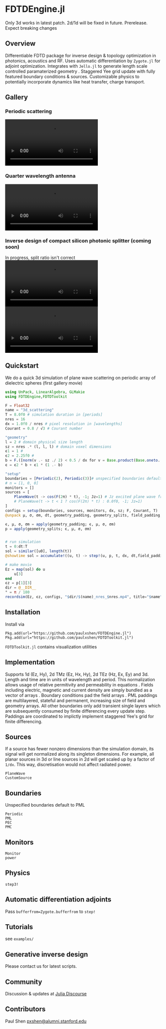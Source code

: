 # FDTDEngine.jl
Only 3d works in latest patch. 2d/1d will be fixed in future. Prerelease. Expect breaking changes
## Overview
Differentiable FDTD package for inverse design & topology optimization in photonics, acoustics and RF. Uses automatic differentiation by `Zygote.jl` for adjoint optimization. Integrates with `Jello.jl` to generate length scale controlled paramaterized geometry . Staggered Yee grid update with fully featured boundary conditions & sources. Customizable physics to potentially incorporate dynamics like heat transfer, charge transport.
## Gallery
### Periodic scattering
![](assets/3d_scattering_nres_16.mp4)
### Quarter wavelength antenna
![](assets/3d_quarter_wavelength_antenna_nres_16.mp4)
### Inverse design of compact silicon photonic splitter (coming soon)
In progress, split ratio isn't correct
![](assets/pre_training_nres_16.mp4)
![](assets/post_training_nres_16.mp4)

## Quickstart
We do a quick 3d simulation of plane wave scattering on periodic array of dielectric spheres (first gallery movie)
```julia
using UnPack, LinearAlgebra, GLMakie
using FDTDEngine,FDTDToolkit

F = Float32
name = "3d_scattering"
T = 8.0f0 # simulation duration in [periods]
nres = 16
dx = 1.0f0 / nres # pixel resolution in [wavelengths]
Courant = 0.8 / √3 # Courant number

"geometry"
l = 2 # domain physical size length
sz = nres .* (l, l, l) # domain voxel dimensions
ϵ1 = 1 #
ϵ2 = 2.25f0 # 
b = F.([norm(v .- sz ./ 2) < 0.5 / dx for v = Base.product(Base.oneto.(sz)...)]) # sphere
ϵ = ϵ2 * b + ϵ1 * (1 .- b)

"setup"
boundaries = [Periodic(2), Periodic(3)]# unspecified boundaries default to PML
# n = [1, 0, 0]
monitors = []
sources = [
    PlaneWave(t -> cos(F(2π) * t), -1; Jz=1) # Jz excited plane wave from -x plane (eg -1)
    # PlaneWave(t -> t < 1 ? cos(F(2π) * t) : 0.0f0, -1; Jz=1)
]
configs = setup(boundaries, sources, monitors, dx, sz; F, Courant, T)
@unpack μ, σ, σm, dt, geometry_padding, geometry_splits, field_padding, source_effects, monitor_instances, u0, power = configs

ϵ, μ, σ, σm = apply(geometry_padding; ϵ, μ, σ, σm)
p = apply(geometry_splits; ϵ, μ, σ, σm)


# run simulation
t = 0:dt:T
sol = similar([u0], length(t))
@showtime sol = accumulate!((u, t) -> step!(u, p, t, dx, dt,field_padding, source_effects), sol, t, init=u0)

# make movie
Ez = map(sol) do u
    u[3]
end
ϵz = p[1][3]
dir = @__DIR__
° = π / 180
recordsim(Ez, ϵz, configs, "$dir/$(name)_nres_$nres.mp4", title="$name"; elevation=30°, playback=1, bipolar=true)

```
## Installation
Install via 
```
Pkg.add(url="https://github.com/paulxshen/FDTDEngine.jl")
Pkg.add(url="https://github.com/paulxshen/FDTDToolkit.jl")
```
`FDTDToolkit.jl` contains visualization utilities

## Implementation
Supports 1d (Ez, Hy), 2d TMz (Ez, Hx, Hy), 2d TEz (Hz, Ex, Ey) and 3d. Length and time are in units of wavelength and period. This normalization allows usage of relative  permitivity and permeability  in equations . Fields including electric, magnetic and current density are simply bundled as a vector of arrays . Boundary conditions pad the field arrays . PML paddings are multilayered, stateful and permanent, increasing size of field and geometry arrays. All other boundaries only add transient single layers which are subsequently consumed by finite differencing  every update step. Paddings are coordinated to implictly implement staggered Yee's grid for finite differencing.

## Sources
If a source has fewer nonzero dimensions than the simulation domain, its signal will get normalized along its singleton dimensions. For example, all planar sources in 3d or line sources in 2d will get scaled up by a factor of `1/dx`. This way, discretisation would not affect radiated power.
```@docs
PlaneWave
CustomSource
```
<!-- GaussianBeam -->

## Boundaries
Unspecified boundaries default to PML 
```@docs
Periodic
PML
PEC
PMC
```
## Monitors  
 ```@docs
Monitor
power
```

 ## Physics 
```@docs
step3!
```
<!-- step1 -->
<!-- stepTMz -->
<!-- stepTEz -->
## Automatic differentiation adjoints
Pass `bufferfrom=Zygote.bufferfrom` to `step!`
## Tutorials
see `examples/`
## Generative inverse design
Please contact us for latest scripts.
## Community
Discussion & updates at [Julia Discourse](https://discourse.julialang.org/t/pre-ann-differentiable-fdtd-for-inverse-design-in-photonics-acoustics-and-rf/105405/12)
## Contributors
Paul Shen <pxshen@alumni.stanford.edu>
